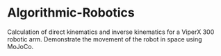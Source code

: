 # Algorithmic-Robotics
Calculation of direct kinematics and inverse kinematics for a ViperX 300 robotic arm.
Demonstrate the movement of the robot in space using MoJoCo.
